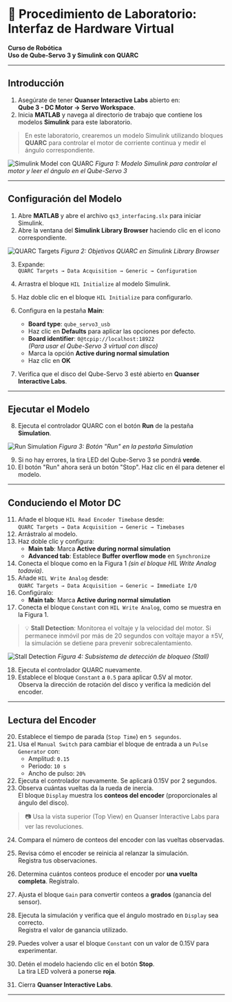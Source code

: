 
# 🧪 Procedimiento de Laboratorio: Interfaz de Hardware Virtual  
**Curso de Robótica**  
**Uso de Qube-Servo 3 y Simulink con QUARC**

---

## Introducción

1. Asegúrate de tener **Quanser Interactive Labs** abierto en:  
   **Qube 3 - DC Motor → Servo Workspace**.
2. Inicia **MATLAB** y navega al directorio de trabajo que contiene los modelos **Simulink** para este laboratorio.

> En este laboratorio, crearemos un modelo Simulink utilizando bloques **QUARC** para controlar el motor de corriente continua y medir el ángulo correspondiente.

![Simulink Model con QUARC](#)
*Figura 1: Modelo Simulink para controlar el motor y leer el ángulo en el Qube-Servo 3*

---

## Configuración del Modelo

1. Abre **MATLAB** y abre el archivo `qs3_interfacing.slx` para iniciar Simulink.
2. Abre la ventana del **Simulink Library Browser** haciendo clic en el icono correspondiente.

![QUARC Targets](#)
*Figura 2: Objetivos QUARC en Simulink Library Browser*

3. Expande:  
   `QUARC Targets → Data Acquisition → Generic → Configuration`
4. Arrastra el bloque `HIL Initialize` al modelo Simulink.
5. Haz doble clic en el bloque `HIL Initialize` para configurarlo.
6. Configura en la pestaña **Main**:
   - **Board type**: `qube_servo3_usb`
   - Haz clic en **Defaults** para aplicar las opciones por defecto.
   - **Board identifier**: `0@tcpip://localhost:18922`  
     *(Para usar el Qube-Servo 3 virtual con disco)*
   - Marca la opción **Active during normal simulation**
   - Haz clic en **OK**

7. Verifica que el disco del Qube-Servo 3 esté abierto en **Quanser Interactive Labs**.

---

## Ejecutar el Modelo

8. Ejecuta el controlador QUARC con el botón **Run** de la pestaña **Simulation**.

![Run Simulation](#)
*Figura 3: Botón "Run" en la pestaña Simulation*

9. Si no hay errores, la tira LED del Qube-Servo 3 se pondrá **verde**.
10. El botón "Run" ahora será un botón "Stop". Haz clic en él para detener el modelo.

---

## Conduciendo el Motor DC

11. Añade el bloque `HIL Read Encoder Timebase` desde:  
    `QUARC Targets → Data Acquisition → Generic → Timebases`
12. Arrástralo al modelo.
13. Haz doble clic y configura:
    - **Main tab**: Marca **Active during normal simulation**
    - **Advanced tab**: Establece **Buffer overflow mode** en `Synchronize`
14. Conecta el bloque como en la Figura 1 *(sin el bloque HIL Write Analog todavía)*.
15. Añade `HIL Write Analog` desde:  
    `QUARC Targets → Data Acquisition → Generic → Immediate I/O`
16. Configúralo:
    - **Main tab**: Marca **Active during normal simulation**
17. Conecta el bloque `Constant` con `HIL Write Analog`, como se muestra en la Figura 1.

> 💡 **Stall Detection**: Monitorea el voltaje y la velocidad del motor. Si permanece inmóvil por más de 20 segundos con voltaje mayor a ±5V, la simulación se detiene para prevenir sobrecalentamiento.

![Stall Detection](#)
*Figura 4: Subsistema de detección de bloqueo (Stall)*

18. Ejecuta el controlador QUARC nuevamente.
19. Establece el bloque `Constant` a `0.5` para aplicar 0.5V al motor.  
    Observa la dirección de rotación del disco y verifica la medición del encoder.

---

## Lectura del Encoder

20. Establece el tiempo de parada (`Stop Time`) en `5 segundos`.
21. Usa el `Manual Switch` para cambiar el bloque de entrada a un `Pulse Generator` con:
    - Amplitud: `0.15`
    - Periodo: `10 s`
    - Ancho de pulso: `20%`
22. Ejecuta el controlador nuevamente. Se aplicará 0.15V por 2 segundos.
23. Observa cuántas vueltas da la rueda de inercia.  
    El bloque `Display` muestra los **conteos del encoder** (proporcionales al ángulo del disco).

> 📷 Usa la vista superior (Top View) en Quanser Interactive Labs para ver las revoluciones.

24. Compara el número de conteos del encoder con las vueltas observadas.
25. Revisa cómo el encoder se reinicia al relanzar la simulación.  
    Registra tus observaciones.
26. Determina cuántos conteos produce el encoder por **una vuelta completa**. Regístralo.
27. Ajusta el bloque `Gain` para convertir conteos a **grados** (ganancia del sensor).
28. Ejecuta la simulación y verifica que el ángulo mostrado en `Display` sea correcto.  
    Registra el valor de ganancia utilizado.

29. Puedes volver a usar el bloque `Constant` con un valor de 0.15V para experimentar.
30. Detén el modelo haciendo clic en el botón **Stop**.  
    La tira LED volverá a ponerse **roja**.
31. Cierra **Quanser Interactive Labs**.

---
